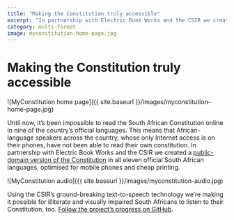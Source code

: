 ```yaml
---
title: "Making the Constitution truly accessible"
excerpt: "In partnership with Electric Book Works and the CSIR we created a public-domain version of the Constitution in all eleven official South African languages."
category: multi-format
image: myconstitution-home-page.jpg
---
```


# Making the Constitution truly accessible

![MyConstitution home page]({{ site.baseurl }}/images/myconstitution-home-page.jpg)

Until now, it’s been impossible to read the South African Constitution online in nine of the country’s official languages. This means that African-language speakers across the country, whose only Internet access is on their phones, have not been able to read their own constitution. In partnership with Electric Book Works and the CSIR we created a [public-domain version of the Constitution](http://myconstitution.co.za) in all eleven official South African languages, optimised for mobile phones and cheap printing.

![MyConstitution audio]({{ site.baseurl }}/images/myconstitution-audio.jpg)

Using the CSIR’s ground-breaking text-to-speech technology we’re making it possible for illiterate and visually impaired South Africans to listen to their Constitution, too. [Follow the project’s progress on GitHub](https://github.com/electricbookworks/constitution).
